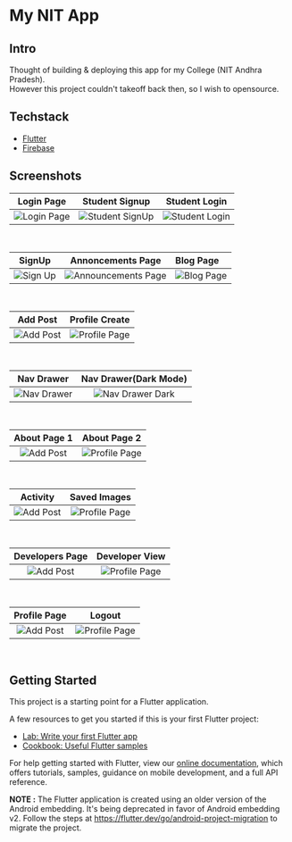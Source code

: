# My NIT App

## Intro
Thought of building & deploying this app for my College (NIT Andhra Pradesh). <br>
However this project couldn't takeoff back then, so I wish to opensource.

## Techstack
- [Flutter](https://flutter.dev/)
- [Firebase](https://firebase.google.com/docs/flutter/setup)

## Screenshots
|                Login Page                 |                  Student Signup                   |                  Student Login                  |
| :---------------------------------------: | :-----------------------------------------------: | :---------------------------------------------: |
| ![Login Page](screenshots/login_page.jpg) | ![Student SignUp](screenshots/student_signup.jpg) | ![Student Login](screenshots/student_login.jpg) |

<br>

|                      SignUp                      |                     Annoncements Page                      | Blog Page                                |
| :----------------------------------------------: | :--------------------------------------------------------: | :--------------------------------------- |
| ![Sign Up](screenshots/student_signup_fill.jpeg) | ![Announcements Page](screenshots/announcements_page.jpeg) | ![Blog Page](screenshots/blog_page.jpeg) |

<br>

|               Add Post                |                 Profile Create                  |
| :-----------------------------------: | :---------------------------------------------: |
| ![Add Post](screenshots/add_post.jpg) | ![Profile Page](screenshots/profile_create.jpg) |

<br>

|                Nav Drawer                 |                Nav Drawer(Dark Mode)                |
| :---------------------------------------: | :-------------------------------------------------: |
| ![Nav Drawer](screenshots/nav_drawer.jpg) | ![Nav Drawer Dark](screenshots/Nav_drawer_dark.jpg) |

<br>

|             About Page 1             |               About Page 2               |
| :----------------------------------: | :--------------------------------------: |
| ![Add Post](screenshots/about_1.jpg) | ![Profile Page](screenshots/about_2.jpg) |


<br>

|                Activity                |                  Saved Images                  |
| :------------------------------------: | :--------------------------------------------: |
| ![Add Post](screenshots/activity.jpeg) | ![Profile Page](screenshots/saved_images.jpeg) |


<br>

|             Developers Page             |                 Developer View                  |
| :-------------------------------------: | :---------------------------------------------: |
| ![Add Post](screenshots/developers.jpg) | ![Profile Page](screenshots/developer_view.jpg) |


<br>

|               Profile Page                |                 Logout                  |
| :---------------------------------------: | :-------------------------------------: |
| ![Add Post](screenshots/profile_page.jpg) | ![Profile Page](screenshots/logout.jpg) |


<br>

## Getting Started

This project is a starting point for a Flutter application.

A few resources to get you started if this is your first Flutter project:

- [Lab: Write your first Flutter app](https://flutter.io/docs/get-started/codelab)
- [Cookbook: Useful Flutter samples](https://flutter.io/docs/cookbook)

For help getting started with Flutter, view our 
[online documentation](https://flutter.io/docs), which offers tutorials, 
samples, guidance on mobile development, and a full API reference.

**NOTE :**
The Flutter application is created using an older version of the Android
embedding. It's being deprecated in favor of Android embedding v2. Follow the
steps at
https://flutter.dev/go/android-project-migration
to migrate the project.